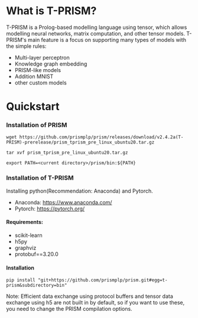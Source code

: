 # What is T-PRISM?
T-PRISM is a Prolog-based modelling language using tensor, which allows modelling neural networks, matrix computation, and other tensor models.
T-PRISM's main feature is a focus on supporting many types of models with the simple rules:
 - Multi-layer perceptron
 - Knowledge graph embedding
 - PRISM-like models
 - Addition MNIST
 - other custom models

# Quickstart


### Installation of PRISM
```
wget https://github.com/prismplp/prism/releases/download/v2.4.2a(T-PRISM)-prerelease/prism_tprism_pre_linux_ubuntu20.tar.gz

tar xvf prism_tprism_pre_linux_ubuntu20.tar.gz

export PATH=<current directory>/prism/bin:${PATH}
```

### Installation of T-PRISM

Installing python(Recommendation: Anaconda) and Pytorch.
- Anaconda: https://www.anaconda.com/
- Pytorch: https://pytorch.org/

#### Requirements:

- scikit-learn
- h5py
- graphviz
- protobuf==3.20.0

#### Installation
```
pip install "git+https://github.com/prismplp/prism.git#egg=t-prism&subdirectory=bin"
```

Note: Efficient data exchange using protocol buffers and tensor data exchange using h5 are not built in by default, so if you want to use these, you need to change the PRISM compilation options.


